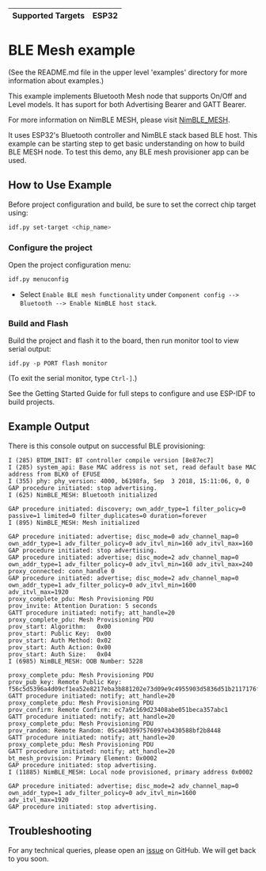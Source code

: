 | Supported Targets | ESP32 |
| ----------------- | ----- |

# BLE Mesh example

(See the README.md file in the upper level 'examples' directory for more information about examples.)

This example implements Bluetooth Mesh node that supports On/Off and Level models.
It has suport for both Advertising Bearer and GATT Bearer.

For more information on NimBLE MESH, please visit [NimBLE_MESH](https://mynewt.apache.org/latest/network/mesh/index.html#bluetooth-mesh).

It uses ESP32's Bluetooth controller and NimBLE stack based BLE host.
This example can be starting step to get basic understanding on how to build BLE MESH node.
To test this demo, any BLE mesh provisioner app can be used.


## How to Use Example

Before project configuration and build, be sure to set the correct chip target using:

```bash
idf.py set-target <chip_name>
```

### Configure the project

Open the project configuration menu: 

```bash
idf.py menuconfig
```

* Select `Enable BLE mesh functionality` under `Component config --> Bluetooth --> Enable NimBLE host stack`.

### Build and Flash

Build the project and flash it to the board, then run monitor tool to view serial output:

`idf.py -p PORT flash monitor`

(To exit the serial monitor, type ``Ctrl-]``.)

See the Getting Started Guide for full steps to configure and use ESP-IDF to build projects.

## Example Output

There is this console output on successful BLE provisioning:
```
I (285) BTDM_INIT: BT controller compile version [8e87ec7]
I (285) system_api: Base MAC address is not set, read default base MAC address from BLK0 of EFUSE
I (355) phy: phy_version: 4000, b6198fa, Sep  3 2018, 15:11:06, 0, 0
GAP procedure initiated: stop advertising.
I (625) NimBLE_MESH: Bluetooth initialized

GAP procedure initiated: discovery; own_addr_type=1 filter_policy=0 passive=1 limited=0 filter_duplicates=0 duration=forever
I (895) NimBLE_MESH: Mesh initialized

GAP procedure initiated: advertise; disc_mode=0 adv_channel_map=0 own_addr_type=1 adv_filter_policy=0 adv_itvl_min=160 adv_itvl_max=160
GAP procedure initiated: stop advertising.
GAP procedure initiated: advertise; disc_mode=2 adv_channel_map=0 own_addr_type=1 adv_filter_policy=0 adv_itvl_min=160 adv_itvl_max=240
proxy_connected: conn_handle 0
GAP procedure initiated: advertise; disc_mode=2 adv_channel_map=0 own_addr_type=1 adv_filter_policy=0 adv_itvl_min=1600 adv_itvl_max=1920
proxy_complete_pdu: Mesh Provisioning PDU
prov_invite: Attention Duration: 5 seconds
GATT procedure initiated: notify; att_handle=20
proxy_complete_pdu: Mesh Provisioning PDU
prov_start: Algorithm:   0x00
prov_start: Public Key:  0x00
prov_start: Auth Method: 0x02
prov_start: Auth Action: 0x00
prov_start: Auth Size:   0x04
I (6985) NimBLE_MESH: OOB Number: 5228

proxy_complete_pdu: Mesh Provisioning PDU
prov_pub_key: Remote Public Key: f56c5d5396a4d09cf1ea52e8217eba3b881202e73d09e9c4955903d5836d51b2117176fa5887869ddd5a2985dce9f706d3e4c2729dd9d45edeb86bcbebe4721c
GATT procedure initiated: notify; att_handle=20
proxy_complete_pdu: Mesh Provisioning PDU
prov_confirm: Remote Confirm: ec7a9c169d23408abe051beca357abc1
GATT procedure initiated: notify; att_handle=20
proxy_complete_pdu: Mesh Provisioning PDU
prov_random: Remote Random: 05ca403997576097eb430588bf2b8448
GATT procedure initiated: notify; att_handle=20
proxy_complete_pdu: Mesh Provisioning PDU
GATT procedure initiated: notify; att_handle=20
bt_mesh_provision: Primary Element: 0x0002
GAP procedure initiated: stop advertising.
I (11885) NimBLE_MESH: Local node provisioned, primary address 0x0002

GAP procedure initiated: advertise; disc_mode=2 adv_channel_map=0 own_addr_type=1 adv_filter_policy=0 adv_itvl_min=1600 adv_itvl_max=1920
GAP procedure initiated: stop advertising.
```

## Troubleshooting

For any technical queries, please open an [issue](https://github.com/espressif/esp-idf/issues) on GitHub. We will get back to you soon.

